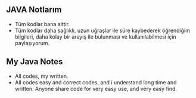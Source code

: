 ## JAVA Notlarım

* Tüm kodlar bana aittir.
* Tüm kodlar daha sağlıklı,
  uzun uğraşlar ile süre kaybederek öğrendiğim bilgileri,
  daha kolay bir arayış ile bulunması ve kullanılabilmesi için paylaşıyorum.

## My Java Notes

* All codes, my written.
* All codes easy and correct codes,
  and i understand long time and written.
  Anyone share code for very easy use, and very easy find.


